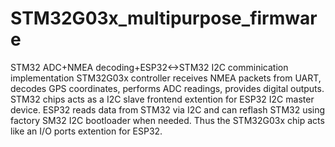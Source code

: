 # STM32G03x_multipurpose_firmware
STM32 ADC+NMEA decoding+ESP32&lt;->STM32 I2C comminication implementation
STM32G03x controller receives NMEA packets from UART, decodes GPS coordinates, performs ADC readings, provides digital outputs. STM32 chips acts as a I2C slave frontend extention for ESP32 I2C master device. 
ESP32 reads data from STM32 via I2C and can reflash STM32 using factory SM32 I2C bootloader when needed.
Thus the STM32G03x chip acts like an I/O ports extention for ESP32.

